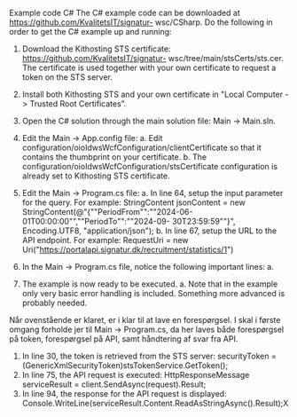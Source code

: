 Example code C#
The C# example code can be downloaded at https://github.com/KvalitetsIT/signatur-
wsc/CSharp.
Do the following in order to get the C# example up and running:
1. Download the Kithosting STS certificate: https://github.com/KvalitetsIT/signatur-
wsc/tree/main/stsCerts/sts.cer. The certificate is used together with your own certificate
to request a token on the STS server.
2. Install both Kithosting STS and your own certificate in &quot;Local Computer -&gt; Trusted Root
Certificates”.
3. Open the C# solution through the main solution file: Main -&gt; Main.sln.
4. Edit the Main -&gt; App.config file:
a. Edit configuration/oioIdwsWcfConfiguration/clientCertificate so that it contains the
thumbprint on your certificate.
b. The configuration/oioIdwsWcfConfiguration/stsCertificate configuration is already
set to Kithosting STS certificate.
5. Edit the Main -&gt; Program.cs file:
a. In line 64, setup the input parameter for the query. For example:
StringContent jsonContent = new StringContent(@&quot;{&quot;&quot;PeriodFrom&quot;&quot;:&quot;&quot;2024-06-
01T00:00:00&quot;&quot;,&quot;&quot;PeriodTo&quot;&quot;:&quot;&quot;2024-09- 30T23:59:59&quot;&quot;}&quot;, Encoding.UTF8,
&quot;application/json&quot;);
b. In line 67, setup the URL to the API endpoint. For example:
RequestUri = new Uri(&quot;https://portalapi.signatur.dk/recruitment/statistics/1&quot;)

6. In the Main -&gt; Program.cs file, notice the following important lines:
a.
7. The example is now ready to be executed.
a. Note that in the example only very basic error handling is included. Something
more advanced is probably needed.

Når ovenstående er klaret, er i klar til at lave en forespørgsel. I skal i første omgang forholde
jer til Main -&gt; Program.cs, da her laves både forespørgsel på token, forespørgsel på API,
samt håndtering af svar fra API.
1. In line 30, the token is retrieved from the STS server:
securityToken = (GenericXmlSecurityToken)stsTokenService.GetToken();
2. In line 75, the API request is executed:
HttpResponseMessage serviceResult = client.SendAsync(request).Result;
3. In line 94, the response for the API request is displayed:
Console.WriteLine(serviceResult.Content.ReadAsStringAsync().Result);X
